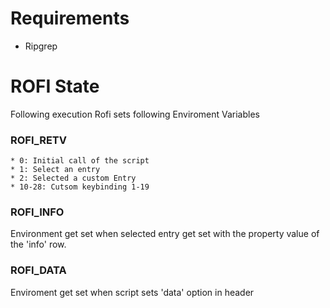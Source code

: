# Requirements

* Ripgrep

# ROFI State

Following execution Rofi sets following Enviroment Variables

### ROFI_RETV

    * 0: Initial call of the script
    * 1: Select an entry
    * 2: Selected a custom Entry
    * 10-28: Cutsom keybinding 1-19

### ROFI_INFO

Environment get set when selected entry get set with the property value of the 'info' row.

### ROFI_DATA

Enviroment get set when script sets 'data' option in header
